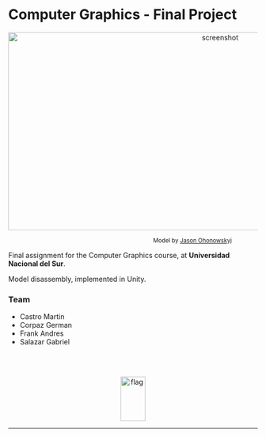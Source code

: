 #  Computer Graphics - Final Project  

<p align="center"><img src="https://i.imgur.com/dJRBUUA.jpg" alt="screenshot" width="840" height="400"></p>
<p align="right"><sup>Model by <a href="https://free3d.com/user/jasonowen">Jason Ohonowskyj</a>                </sup></p>

Final assignment for the Computer Graphics course, at **Universidad Nacional del Sur**.

Model disassembly, implemented in Unity.

### Team
* Castro Martin
* Corpaz German
* Frank Andres
* Salazar Gabriel

<br>
<br>
<p align="center"><img src="https://i.imgur.com/YWRzEZ7.png" alt="flag" width="50" height="90"></p>	
<hr>


